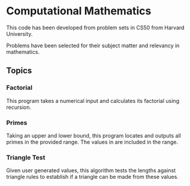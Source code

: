 # Computational Mathematics

This code has been developed from problem sets in CS50 from Harvard University.

Problems have been selected for their subject matter and relevancy in mathematics.

## Topics

### Factorial

This program takes a numerical input and calculates its factorial using recursion.

### Primes

Taking an upper and lower bound, this program locates and outputs all primes in the provided range. The values in are included in the range.

### Triangle Test

Given user generated values, this algorithm tests the lengths against triangle rules to establish if a triangle can be made from these values.
